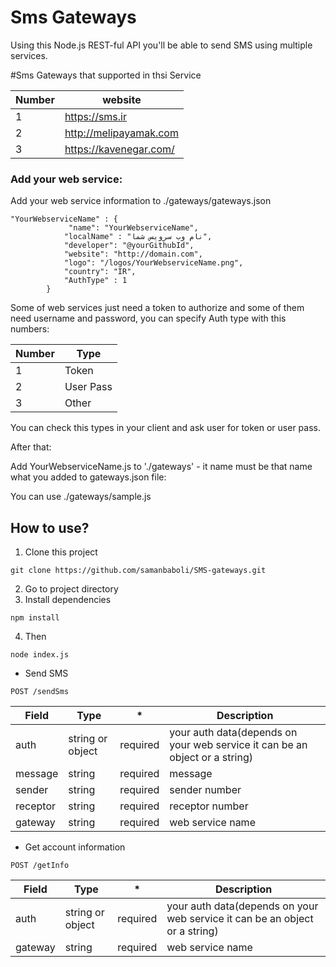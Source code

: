 # Sms Gateways
Using this Node.js REST-ful API you'll be able to send SMS using multiple services.

#Sms Gateways that supported in thsi Service


| Number  | website |
| ------------- | ------------- |
| 1  | https://sms.ir  |
| 2  | http://melipayamak.com  |
| 3  | https://kavenegar.com/  |




### Add your web service:

Add your web service information to ./gateways/gateways.json

```
"YourWebserviceName" : {
	    	 "name": "YourWebserviceName",
	      	"localName" : "نام وب سرویس شما",
	        "developer": "@yourGithubId",
	        "website": "http://domain.com",
	        "logo": "/logos/YourWebserviceName.png",
	        "country": "IR",
	        "AuthType" : 1 
    	} 
```
Some of web services just need a token to authorize and some of them need username and password, you can specify Auth type with this numbers:

| Number  | Type |
| ------------- | ------------- |
| 1  | Token  |
| 2  | User Pass  |
| 3  | Other  |

You can check this types in your client and ask user for token or user pass.

After that:

Add YourWebserviceName.js to './gateways' - it name must be that name what you added to gateways.json file:

 You can use ./gateways/sample.js 
 
 ## How to use?
 
 1. Clone this project
 ```
 git clone https://github.com/samanbaboli/SMS-gateways.git
 ```
2. Go to project directory
3. Install dependencies 
```
npm install
```
4. Then
```
node index.js 
```

 * Send SMS
 
```POST /sendSms```
 
 
 | Field  | Type |  * | Description |
| ------------- | ------------- | ------------- | ------------- |
auth | string or object  | required  | your auth data(depends on your web service it can be an object or a string) |
| message  | string  |required  | message  |
|sender  | string  |required  | sender number |
|receptor  | string  |required  | receptor number |
|gateway  | string  |required  | web service name |

 * Get account information
 
```POST /getInfo```
 
 
 | Field  | Type |  * | Description |
| ------------- | ------------- | ------------- | ------------- |
auth | string or object  | required  | your auth data(depends on your web service it can be an object or a string) |
|gateway  | string  |required  | web service name |

